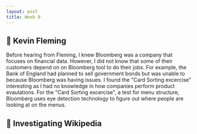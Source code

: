 ```yaml
---
layout: post
title: Week 9
---
```


:microphone: Kevin Fleming
---
Before hearing from Fleming, I knew Bloomberg was a company that focuses on financial data. However, I did not know that some of their customers depend on on Bloomberg tool to do their jobs. For example, the Bank of England had planned to sell government bonds but was unable to because Bloomberg was having issues. I found the "Card Sorting excercise" interesting as I had no knowledge in how companies perform product evaulations. For the "Card Sorting excercise", a test for menu structure, Bloomberg uses eye detection technology to figure out where people are looking at on the menus.

:mag_right: Investigating Wikipedia 
---

